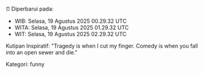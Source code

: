 ⏰ Diperbarui pada:
- WIB: Selasa, 19 Agustus 2025 00.29.32 UTC
- WITA: Selasa, 19 Agustus 2025 01.29.32 UTC
- WIT: Selasa, 19 Agustus 2025 02.29.32 UTC

Kutipan Inspiratif:
"Tragedy is when I cut my finger. Comedy is when you fall into an open sewer and die."


Kategori: funny


